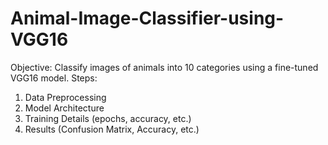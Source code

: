 # Animal-Image-Classifier-using-VGG16
Objective: Classify images of animals into 10 categories using a fine-tuned VGG16 model.
Steps:
1) Data Preprocessing
2) Model Architecture
3) Training Details (epochs, accuracy, etc.)
4) Results (Confusion Matrix, Accuracy, etc.)
